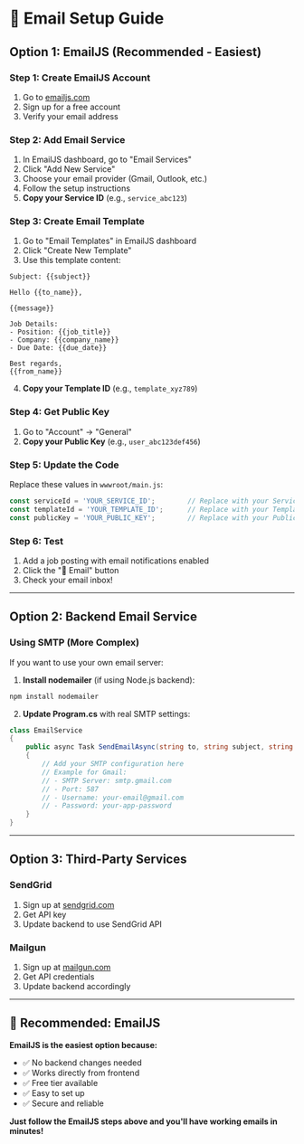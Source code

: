 # 📧 Email Setup Guide

## Option 1: EmailJS (Recommended - Easiest)

### Step 1: Create EmailJS Account
1. Go to [emailjs.com](https://www.emailjs.com)
2. Sign up for a free account
3. Verify your email address

### Step 2: Add Email Service
1. In EmailJS dashboard, go to "Email Services"
2. Click "Add New Service"
3. Choose your email provider (Gmail, Outlook, etc.)
4. Follow the setup instructions
5. **Copy your Service ID** (e.g., `service_abc123`)

### Step 3: Create Email Template
1. Go to "Email Templates" in EmailJS dashboard
2. Click "Create New Template"
3. Use this template content:

```
Subject: {{subject}}

Hello {{to_name}},

{{message}}

Job Details:
- Position: {{job_title}}
- Company: {{company_name}}
- Due Date: {{due_date}}

Best regards,
{{from_name}}
```

4. **Copy your Template ID** (e.g., `template_xyz789`)

### Step 4: Get Public Key
1. Go to "Account" → "General"
2. **Copy your Public Key** (e.g., `user_abc123def456`)

### Step 5: Update the Code
Replace these values in `wwwroot/main.js`:

```javascript
const serviceId = 'YOUR_SERVICE_ID';        // Replace with your Service ID
const templateId = 'YOUR_TEMPLATE_ID';      // Replace with your Template ID  
const publicKey = 'YOUR_PUBLIC_KEY';        // Replace with your Public Key
```

### Step 6: Test
1. Add a job posting with email notifications enabled
2. Click the "📧 Email" button
3. Check your email inbox!

---

## Option 2: Backend Email Service

### Using SMTP (More Complex)
If you want to use your own email server:

1. **Install nodemailer** (if using Node.js backend):
```bash
npm install nodemailer
```

2. **Update Program.cs** with real SMTP settings:
```csharp
class EmailService
{
    public async Task SendEmailAsync(string to, string subject, string body)
    {
        // Add your SMTP configuration here
        // Example for Gmail:
        // - SMTP Server: smtp.gmail.com
        // - Port: 587
        // - Username: your-email@gmail.com
        // - Password: your-app-password
    }
}
```

---

## Option 3: Third-Party Services

### SendGrid
1. Sign up at [sendgrid.com](https://sendgrid.com)
2. Get API key
3. Update backend to use SendGrid API

### Mailgun
1. Sign up at [mailgun.com](https://mailgun.com)
2. Get API credentials
3. Update backend accordingly

---

## 🎯 Recommended: EmailJS

**EmailJS is the easiest option because:**
- ✅ No backend changes needed
- ✅ Works directly from frontend
- ✅ Free tier available
- ✅ Easy to set up
- ✅ Secure and reliable

**Just follow the EmailJS steps above and you'll have working emails in minutes!**
